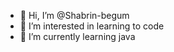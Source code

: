 - 👋 Hi, I’m @Shabrin-begum
- 👀 I’m interested in learning to code
- 🌱 I’m currently learning java

<!---
Shabrin-begum/Shabrin-begum is a ✨ special ✨ repository because its `README.md` (this file) appears on your GitHub profile.
You can click the Preview link to take a look at your changes.
--->
